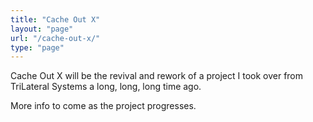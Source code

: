 ```yaml
---
title: "Cache Out X"
layout: "page"
url: "/cache-out-x/"
type: "page"
---
```


Cache Out X will be the revival and rework of a project I took over from TriLateral Systems a long, long, long time ago.

More info to come as the project progresses.